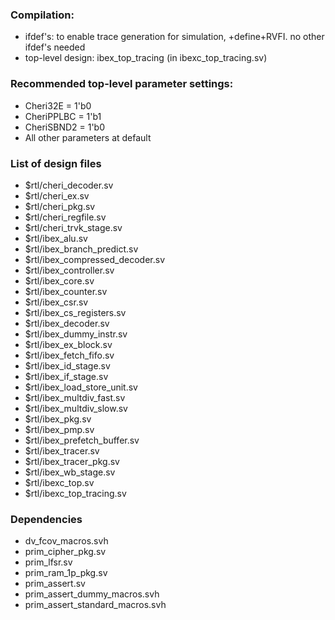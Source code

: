 ### Compilation:
  - ifdef's: to enable trace generation for simulation, +define+RVFI. no other ifdef's needed
  - top-level design: ibex_top_tracing (in ibexc_top_tracing.sv)

### Recommended top-level parameter settings:
  - Cheri32E = 1'b0
  - CheriPPLBC = 1'b1
  - CheriSBND2 = 1'b0
  - All other parameters at default

### List of design files
-  $rtl/cheri_decoder.sv
-  $rtl/cheri_ex.sv
-  $rtl/cheri_pkg.sv
-  $rtl/cheri_regfile.sv
-  $rtl/cheri_trvk_stage.sv
-  $rtl/ibex_alu.sv
-  $rtl/ibex_branch_predict.sv
-  $rtl/ibex_compressed_decoder.sv
-  $rtl/ibex_controller.sv
-  $rtl/ibex_core.sv
-  $rtl/ibex_counter.sv
-  $rtl/ibex_csr.sv
-  $rtl/ibex_cs_registers.sv
-  $rtl/ibex_decoder.sv
-  $rtl/ibex_dummy_instr.sv
-  $rtl/ibex_ex_block.sv
-  $rtl/ibex_fetch_fifo.sv
-  $rtl/ibex_id_stage.sv
-  $rtl/ibex_if_stage.sv
-  $rtl/ibex_load_store_unit.sv
-  $rtl/ibex_multdiv_fast.sv
-  $rtl/ibex_multdiv_slow.sv
-  $rtl/ibex_pkg.sv
-  $rtl/ibex_pmp.sv
-  $rtl/ibex_prefetch_buffer.sv
-  $rtl/ibex_tracer.sv
-  $rtl/ibex_tracer_pkg.sv
-  $rtl/ibex_wb_stage.sv
-  $rtl/ibexc_top.sv
-  $rtl/ibexc_top_tracing.sv

### Dependencies
-  dv_fcov_macros.svh 
-  prim_cipher_pkg.sv
-  prim_lfsr.sv
-  prim_ram_1p_pkg.sv
-  prim_assert.sv
-  prim_assert_dummy_macros.svh
-  prim_assert_standard_macros.svh
